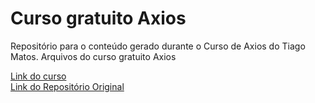 # Curso gratuito Axios

Repositório para o conteúdo gerado durante o Curso de Axios do Tiago Matos.
Arquivos do curso gratuito Axios

[Link do curso](https://www.youtube.com/playlist?list=PLcoYAcR89n-pbc60vYzVD1Fva5KaPmlGQ)
<br>
[Link do Repositório Original](https://github.com/tiagomatosweb/curso-gratuito-axios/tree/arquivos)
